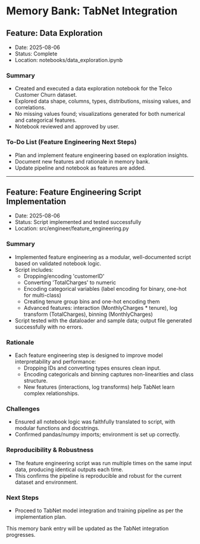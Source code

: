 # Memory Bank: TabNet Integration

## Feature: Data Exploration

- Date: 2025-08-06
- Status: Complete
- Location: notebooks/data_exploration.ipynb

### Summary
- Created and executed a data exploration notebook for the Telco Customer Churn dataset.
- Explored data shape, columns, types, distributions, missing values, and correlations.
- No missing values found; visualizations generated for both numerical and categorical features.
- Notebook reviewed and approved by user.

### To-Do List (Feature Engineering Next Steps)
- Plan and implement feature engineering based on exploration insights.
- Document new features and rationale in memory bank.
- Update pipeline and notebook as features are added.

---



## Feature: Feature Engineering Script Implementation

- Date: 2025-08-06
- Status: Script implemented and tested successfully
- Location: src/engineer/feature_engineering.py

### Summary
- Implemented feature engineering as a modular, well-documented script based on validated notebook logic.
- Script includes:
  - Dropping/encoding 'customerID'
  - Converting 'TotalCharges' to numeric
  - Encoding categorical variables (label encoding for binary, one-hot for multi-class)
  - Creating tenure group bins and one-hot encoding them
  - Advanced features: interaction (MonthlyCharges * tenure), log transform (TotalCharges), binning (MonthlyCharges)
- Script tested with the dataloader and sample data; output file generated successfully with no errors.

### Rationale
- Each feature engineering step is designed to improve model interpretability and performance:
  - Dropping IDs and converting types ensures clean input.
  - Encoding categoricals and binning captures non-linearities and class structure.
  - New features (interactions, log transforms) help TabNet learn complex relationships.

### Challenges
- Ensured all notebook logic was faithfully translated to script, with modular functions and docstrings.
- Confirmed pandas/numpy imports; environment is set up correctly.


### Reproducibility & Robustness
- The feature engineering script was run multiple times on the same input data, producing identical outputs each time.
- This confirms the pipeline is reproducible and robust for the current dataset and environment.

### Next Steps
- Proceed to TabNet model integration and training pipeline as per the implementation plan.

This memory bank entry will be updated as the TabNet integration progresses.
